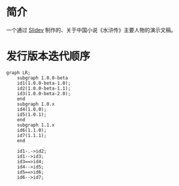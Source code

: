 # 简介

一个通过 [Slidev](https://cn.sli.dev) 制作的、关于中国小说《水浒传》主要人物的演示文稿。

# 发行版本迭代顺序

```mermaid
graph LR;
    subgraph 1.0.0-beta
    id1(1.0.0-beta-1.0);
    id2(1.0.0-beta-1.1);
    id3(1.0.0-beta-2.0);
    end
    subgraph 1.0.x
    id4(1.0.0);
    id5(1.0.1);
    end
    subgraph 1.1.x
    id6(1.1.0);
    id7(1.1.1);
    end
    
    id1-.->id2;
    id1-->id3;
    id3==>id4;
    id4-->id5;
    id5==>id6;
    id6-->id7;
```
